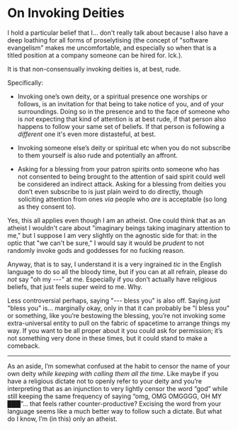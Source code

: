 # On Invoking Deities

I hold a particular belief that I… don't really talk about because I also have a deep loathing
for all forms of proselytising (the concept of "software evangelism" makes me uncomfortable, and
especially so when that is a titled position at a company someone can be hired for. Ick.).

It is that non-consensually invoking deities is, at best, rude.

Specifically:

- Invoking one’s own deity, or a spiritual presence one worships or follows, is an invitation for
  that being to take notice of you, and of your surroundings. Doing so in the presence and to the
  face of someone who is _not_ expecting that kind of attention is at best rude, if that person
  also happens to follow your same set of beliefs. If that person is following a _different_ one
  it's even more distasteful, at best.

- Invoking someone else’s deity or spiritual etc when you do not subscribe to them yourself is
  also rude and potentially an affront.

- Asking for a blessing from your patron spirits onto someone who has not consented to being brought
  to the attention of said spirit could well be considered an indirect attack. Asking for a blessing
  from deities you don’t even subscribe to is just plain weird to do directly, though soliciting
  attention from ones _via_ people who _are_ is acceptable (so long as they consent to).

Yes, this all applies even though I am an atheist. One could think that as an atheist I wouldn't
care about "imaginary beings taking imaginary attention to me," but I suppose I am very slightly on
the agnostic side for that: in the optic that "we can't be sure," I would say it would be _prudent_
to not randomly invoke gods and goddesses for no fucking reason.

Anyway, that is to say, I understand it is a very ingrained _tic_ in the English language to do so
all the bloody time, but if you can at all refrain, please do _not_ say "oh my ---" at me.
Especially if you don’t actually have religious beliefs, that just feels super weird to me. Why.

Less controversial perhaps, saying "--- bless you" is also off. Saying _just_ "bless you" is…
marginally okay, only in that it can probably be "I bless you" or something, like you’re bestowing
the blessing, you’re not invoking some extra-universal entity to pull on the fabric of spacetime
to arrange things my way. If you want to be all proper about it you could ask for permission; it’s
not something very done in these times, but it could stand to make a comeback.

---

As an aside, I’m somewhat confused at the habit to censor the name of your own deity _while
keeping with calling them all the time_. Like maybe if you have a religious dictate not to openly
refer to your deity and you’re interpreting that as an injunction to very lightly censor the word
“god” while still keeping the same frequency of saying “omg, OMG OMGGGG, OH MY ███”…
that feels rather counter-productive? Excising the word from your language seems like a much better
way to follow such a dictate. But what do I know, I’m (in this) only an atheist.
